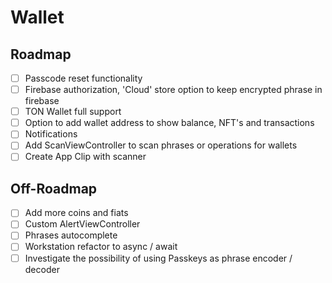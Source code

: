 # Wallet

## Roadmap
 * [ ] Passcode reset functionality
 * [ ] Firebase authorization, 'Cloud' store option to keep encrypted phrase in firebase
 * [ ] TON Wallet full support
 * [ ] Option to add wallet address to show balance, NFT's and transactions
 * [ ] Notifications
 * [ ] Add ScanViewController to scan phrases or operations for wallets
 * [ ] Create App Clip with scanner
 
 ## Off-Roadmap
 
 * [ ] Add more coins and fiats
 * [ ] Custom AlertViewController
 * [ ] Phrases autocomplete
 * [ ] Workstation refactor to async / await
 * [ ] Investigate the possibility of using Passkeys as phrase encoder / decoder
